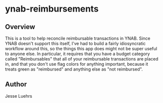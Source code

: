 # ynab-reimbursements

## Overview

This is a tool to help reconcile reimbursable transactions in YNAB. Since YNAB doesn't support this itself, I've had to build a fairly idiosyncratic workflow around this, so the things this app does might not be super useful to anyone else. In particular, it requires that you have a budget category called "Reimbursables" that all of your reimbursable transactions are placed in, and that you don't use flag colors for anything important, because it treats green as "reimbursed" and anything else as "not reimbursed".

## Author

Jesse Luehrs

